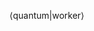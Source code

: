 $\langle\text{quantum}|\text{worker}\rangle$
<!--

I'm

🔧 Experimental atomic physicist ⚛️ Quantum scientist 🐍 Pythonista

🏔️ Mountaineer 🚲 Cyclist 🥁 Drummer

🎒 Backpacker 📷 Photographer 🍜 Foodie

⚕️ EMT/WEMT 🪂 Paratrooper 🎓 Ph.D.

🏫 NTU | Academia Sinica alumnus

🧋 Taiwanese 🗿 he / him / his

-->
